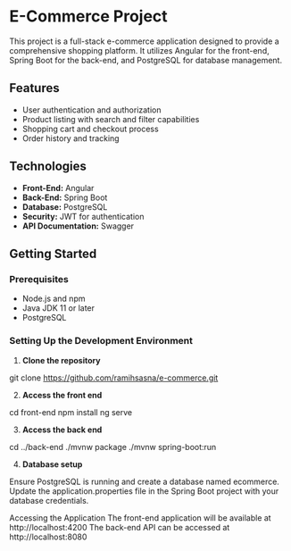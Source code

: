 # E-Commerce Project

This project is a full-stack e-commerce application designed to provide a comprehensive shopping platform. It utilizes Angular for the front-end, Spring Boot for the back-end, and PostgreSQL for database management.

## Features

- User authentication and authorization
- Product listing with search and filter capabilities
- Shopping cart and checkout process
- Order history and tracking

## Technologies

- **Front-End:** Angular
- **Back-End:** Spring Boot
- **Database:** PostgreSQL
- **Security:** JWT for authentication
- **API Documentation:** Swagger

## Getting Started

### Prerequisites

- Node.js and npm
- Java JDK 11 or later
- PostgreSQL

### Setting Up the Development Environment

1. **Clone the repository**

git clone https://github.com/ramihsasna/e-commerce.git

2. **Access the front end**

cd front-end
npm install
ng serve

3. **Access the back end**

cd ../back-end
./mvnw package
./mvnw spring-boot:run

4. **Database setup**

Ensure PostgreSQL is running and create a database named ecommerce. Update the application.properties file in the Spring Boot project with your database credentials.

Accessing the Application
The front-end application will be available at http://localhost:4200
The back-end API can be accessed at http://localhost:8080
